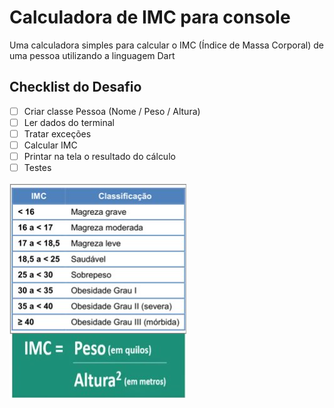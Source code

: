 # Calculadora de IMC para console 

Uma calculadora simples para calcular o IMC (Índice de Massa Corporal) de uma pessoa utilizando a linguagem Dart 

## Checklist do Desafio

- [ ] Criar classe Pessoa (Nome / Peso / Altura)​
- [ ] Ler dados do terminal​
- [ ] Tratar exceções​
- [ ] Calcular IMC ​
- [ ] Printar na tela o resultado do cálculo​
- [ ] Testes​

![Cálculo IMC](README.png)